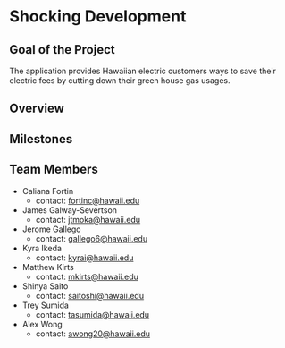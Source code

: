 # Shocking Development 

## Goal of the Project 
The application provides Hawaiian electric customers ways to save their electric fees by cutting down their green house gas usages.

## Overview 

## Milestones 


## Team Members 
* Caliana Fortin 
  * contact: fortinc@hawaii.edu
*  James Galway-Severtson
   * contact: jtmoka@hawaii.edu
* Jerome Gallego
  * contact: gallego6@hawaii.edu
* Kyra Ikeda 
  * contact: kyrai@hawaii.edu
* Matthew Kirts 
  * contact: mkirts@hawaii.edu
* Shinya Saito 
  * contact: saitoshi@hawaii.edu
* Trey Sumida
  * contact: tasumida@hawaii.edu
* Alex Wong 
  * contact: awong20@hawaii.edu
